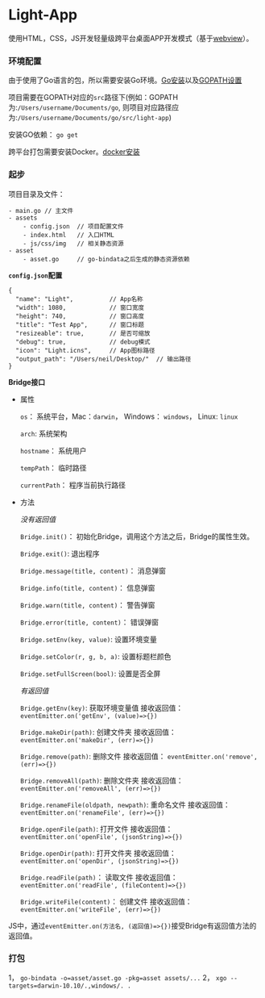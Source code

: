 # Light-App

使用HTML，CSS，JS开发轻量级跨平台桌面APP开发模式（基于[webview](https://github.com/zserge/webview)）。


### 环境配置

由于使用了Go语言的包，所以需要安装Go环境。[Go安装](https://github.com/astaxie/build-web-application-with-golang/blob/master/zh/01.1.md)以及[GOPATH设置](https://github.com/astaxie/build-web-application-with-golang/blob/master/zh/01.2.md)

项目需要在GOPATH对应的`src`路径下(例如：GOPATH为:`/Users/username/Documents/go`, 则项目对应路径应为:`/Users/username/Documents/go/src/light-app`)


安装GO依赖： `go get`

跨平台打包需要安装Docker。[docker安装](https://www.docker.com/products/docker-desktop)

### 起步

项目目录及文件：

```
- main.go // 主文件
- assets
    - config.json  // 项目配置文件
    - index.html   // 入口HTML
    - js/css/img   // 相关静态资源
- asset
    - asset.go     // go-bindata之后生成的静态资源依赖    
```

**`config.json`配置**

```
{
  "name": "Light",          // App名称
  "width": 1080,            // 窗口宽度
  "height": 740,            // 窗口高度
  "title": "Test App",      // 窗口标题
  "resizeable": true,       // 是否可缩放
  "debug": true,            // debug模式
  "icon": "Light.icns",     // App图标路径
  "output_path": "/Users/neil/Desktop/"  // 输出路径
}
```

**Bridge接口**

- 属性
    
    `os`： 系统平台，Mac：`darwin`， Windows： `windows`， Linux: `linux`
    
    `arch`: 系统架构
    
    `hostname`： 系统用户
    
    `tempPath`： 临时路径
    
    `currentPath`： 程序当前执行路径

- 方法

    *没有返回值*
    
    `Bridge.init()`： 初始化Bridge，调用这个方法之后，Bridge的属性生效。
    
    `Bridge.exit()`:  退出程序
    
    `Bridge.message(title, content)`： 消息弹窗
    
    `Bridge.info(title, content)`： 信息弹窗
    
    `Bridge.warn(title, content)`： 警告弹窗
    
    `Bridge.error(title, content)`： 错误弹窗
    
    `Bridge.setEnv(key, value)`: 设置环境变量
    
    `Bridge.setColor(r, g, b, a)`: 设置标题栏颜色
    
    `Bridge.setFullScreen(bool)`: 设置是否全屏
    
    *有返回值*
    
    `Bridge.getEnv(key)`: 获取环境变量值
        接收返回值： `eventEmitter.on('getEnv', (value)=>{})`
        
    `Bridge.makeDir(path)`: 创建文件夹
        接收返回值： `eventEmitter.on('makeDir', (err)=>{})`
        
    `Bridge.remove(path)`: 删除文件
        接收返回值： `eventEmitter.on('remove', (err)=>{})`
        
    `Bridge.removeAll(path)`: 删除文件夹
        接收返回值： `eventEmitter.on('removeAll', (err)=>{})`
        
    `Bridge.renameFile(oldpath, newpath)`: 重命名文件
        接收返回值： `eventEmitter.on('renameFile', (err)=>{})`
        
    `Bridge.openFile(path)`: 打开文件
        接收返回值： `eventEmitter.on('openFile', (jsonString)=>{})`

    `Bridge.openDir(path)`: 打开文件夹
        接收返回值： `eventEmitter.on('openDir', (jsonString)=>{})` 
        
    `Bridge.readFile(path)`： 读取文件
        接收返回值： `eventEmitter.on('readFile', (fileContent)=>{})` 
        
    `Bridge.writeFile(content)`： 创建文件
        接收返回值： `eventEmitter.on('writeFile', (err)=>{})` 
    
JS中，通过`eventEmitter.on(方法名, (返回值)=>{})`接受Bridge有返回值方法的返回值。  

### 打包

1， `go-bindata -o=asset/asset.go -pkg=asset assets/...`
2， `xgo --targets=darwin-10.10/.,windows/. .`